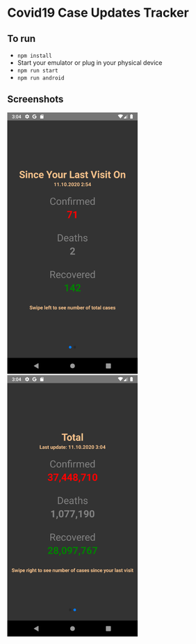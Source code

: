 # Covid19 Case Updates Tracker

## To run

- `npm install`
- Start your emulator or plug in your physical device
- `npm run start`
- `npm run android`

## Screenshots

<p float="left">
  <img src="./screenshots/screenshot1.png" alt="drawing" width="300"/>
  <img src="./screenshots/screenshot2.png" alt="drawing" width="300"/>
</p>
